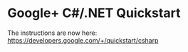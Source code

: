 # Google+ C#/.NET Quickstart

The instructions are now here:
https://developers.google.com/+/quickstart/csharp

